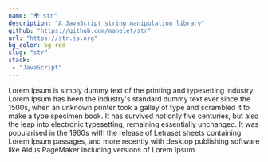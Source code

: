 ```yaml
---
name: "🌍 str"
description: "A JavaScript string manipulation library"
github: "https://github.com/manelet/str"
url: "https://str.js.org"
bg_color: bg-red
slug: "str"
stack:
 - "JavaScript"
---
```

Lorem Ipsum is simply dummy text of the printing and typesetting industry. Lorem Ipsum has been the industry's standard dummy text ever since the 1500s, when an unknown printer took a galley of type and scrambled it to make a type specimen book. It has survived not only five centuries, but also the leap into electronic typesetting, remaining essentially unchanged. It was popularised in the 1960s with the release of Letraset sheets containing Lorem Ipsum passages, and more recently with desktop publishing software like Aldus PageMaker including versions of Lorem Ipsum.